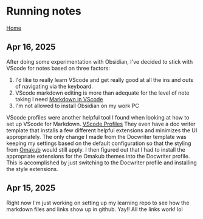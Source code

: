 # Running notes

[Home](homepage.md)

## Apr 16, 2025

After doing some experimentation with Obsidian, I've decided to stick with VScode for notes based on three factors:

1. I'd like to really learn VScode and get really good at all the ins and outs of navigating via the keyboard.
2. VScode markdown editing is more than adequate for the level of note taking I need [Markdown in VScode](https://code.visualstudio.com/docs/languages/markdown)
3. I'm not allowed to install Obsidian on my work PC

VScode profiles were another helpful tool I found when looking at how to set up VScode for Markdown. [VScode Profiles](https://code.visualstudio.com/docs/configure/profiles) They even have a doc writer template that installs a few different helpful extensions and minimizes the UI appropriately. The only change I made from the Docwriter template was keeping my settings based on the default configuration so that the styling from [Omakub](https://omakub.org/) would still apply. I then figured out that I had to install the appropriate extensions for the Omakub themes into the Docwriter profile. This is accomplished by just switching to the Docwriter profile and installing the style extensions.

## Apr 15, 2025

Right now I'm just working on setting up my learning repo to see how the markdown files and links show up in github.
Yay!! All the links work! lol
